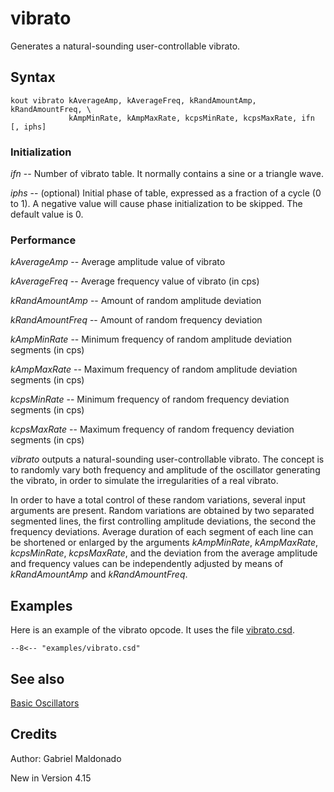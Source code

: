 <!--
id:vibrato
category:Signal Generators:Basic Oscillators
-->
# vibrato
Generates a natural-sounding user-controllable vibrato.

## Syntax
``` csound-orc
kout vibrato kAverageAmp, kAverageFreq, kRandAmountAmp, kRandAmountFreq, \
             kAmpMinRate, kAmpMaxRate, kcpsMinRate, kcpsMaxRate, ifn [, iphs]
```

### Initialization

_ifn_ -- Number of vibrato table. It normally contains a sine or a triangle wave.

_iphs_ -- (optional) Initial phase of table, expressed as a fraction of a cycle (0 to 1). A negative value will cause phase initialization to be skipped. The default value is 0.

### Performance

_kAverageAmp_ -- Average amplitude value of vibrato

_kAverageFreq_ -- Average frequency value of vibrato (in cps)

_kRandAmountAmp_ -- Amount of random amplitude deviation

_kRandAmountFreq_ -- Amount of random frequency deviation

_kAmpMinRate_ -- Minimum frequency of random amplitude deviation segments (in cps)

_kAmpMaxRate_ -- Maximum frequency of random amplitude deviation segments (in cps)

_kcpsMinRate_ -- Minimum frequency of random frequency deviation segments (in cps)

_kcpsMaxRate_ -- Maximum frequency of random frequency deviation segments (in cps)

_vibrato_ outputs a natural-sounding user-controllable vibrato. The concept is to randomly vary both frequency and amplitude of the oscillator generating the vibrato, in order to simulate the irregularities of a real vibrato.

In order to have a total control of these random variations, several input arguments are present. Random variations are obtained by two separated segmented lines, the first controlling amplitude deviations, the second the frequency deviations. Average duration of each segment of each line can be shortened or enlarged by the arguments _kAmpMinRate_, _kAmpMaxRate_, _kcpsMinRate_, _kcpsMaxRate_, and the deviation from the average amplitude and frequency values can be independently adjusted by means of _kRandAmountAmp_ and _kRandAmountFreq_.

## Examples

Here is an example of the vibrato opcode. It uses the file [vibrato.csd](../../examples/vibrato.csd).

``` csound-orc title="Example of the vibrato opcode." linenums="1"
--8<-- "examples/vibrato.csd"
```

## See also

[Basic Oscillators](../../siggen/basic)

## Credits

Author: Gabriel Maldonado

New in Version 4.15
